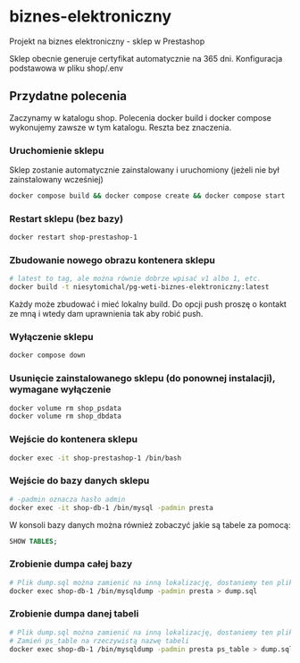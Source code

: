 # biznes-elektroniczny
Projekt na biznes elektroniczny - sklep w Prestashop

Sklep obecnie generuje certyfikat automatycznie na 365 dni. Konfiguracja podstawowa w pliku shop/.env

## Przydatne polecenia

Zaczynamy w katalogu shop. 
Polecenia docker build i docker compose wykonujemy zawsze w tym katalogu. Reszta bez znaczenia.

### Uruchomienie sklepu
Sklep zostanie automatycznie zainstalowany i uruchomiony (jeżeli nie był zainstalowany wcześniej)

```bash
docker compose build && docker compose create && docker compose start
```

### Restart sklepu (bez bazy)

```bash
docker restart shop-prestashop-1
```

### Zbudowanie nowego obrazu kontenera sklepu

```bash
# latest to tag, ale można równie dobrze wpisać v1 albo 1, etc.
docker build -t niesytomichal/pg-weti-biznes-elektroniczny:latest
```

Każdy może zbudować i mieć lokalny build. Do opcji push proszę o kontakt ze mną i wtedy dam uprawnienia tak aby robić push.

### Wyłączenie sklepu

```bash
docker compose down
```

### Usunięcie zainstalowanego sklepu (do ponownej instalacji), wymagane wyłączenie

```bash
docker volume rm shop_psdata
docker volume rm shop_dbdata
```

### Wejście do kontenera sklepu

```bash
docker exec -it shop-prestashop-1 /bin/bash
```

### Wejście do bazy danych sklepu

```bash
# -padmin oznacza hasło admin
docker exec -it shop-db-1 /bin/mysql -padmin presta
```

W konsoli bazy danych można również zobaczyć jakie są tabele za pomocą:

```sql
SHOW TABLES; 
```

### Zrobienie dumpa całej bazy

```bash
# Plik dump.sql można zamienić na inną lokalizację, dostaniemy ten plik lokalnie a nie w kontenerze
docker exec shop-db-1 /bin/mysqldump -padmin presta > dump.sql
```

### Zrobienie dumpa danej tabeli

```bash
# Plik dump.sql można zamienić na inną lokalizację, dostaniemy ten plik lokalnie a nie w kontenerze
# Zamień ps_table na rzeczywistą nazwę tabeli
docker exec shop-db-1 /bin/mysqldump -padmin presta ps_table > dump.sql
```

